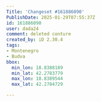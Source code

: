 ```yaml
---
Title: 'Changeset #161886090'
PublishDate: 2025-01-29T07:55:37Z
id: 161886090
user: dada24
comment: deleted conture
created_by: iD 2.30.4
tags:
- Montenegro
- Budva
bbox:
  min_lon: 18.8388189
  min_lat: 42.2783779
  max_lon: 18.8389544
  max_lat: 42.2784729

---
```

